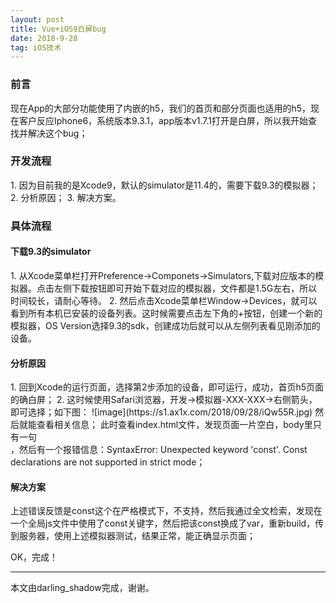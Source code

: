 ```yaml
---
layout: post
title: Vue+iOS9白屏bug
date: 2018-9-28
tag: iOS技术
---
```


<h3>前言</h3>
现在App的大部分功能使用了内嵌的h5，我们的首页和部分页面也适用的h5，现在客户反应Iphone6，系统版本9.3.1，app版本v1.7.1打开是白屏，所以我开始查找并解决这个bug；

           
<h3>开发流程</h3>
1. 因为目前我的是Xcode9，默认的simulator是11.4的，需要下载9.3的模拟器；
2. 分析原因；
3. 解决方案。


<h3>具体流程</h3>
<h4>下载9.3的simulator</h4>
1. 从Xcode菜单栏打开Preference->Componets->Simulators,下载对应版本的模拟器。点击左侧下载按钮即可开始下载对应的模拟器，文件都是1.5G左右，所以时间较长，请耐心等待。
2. 然后点击Xcode菜单栏Window->Devices，就可以看到所有本机已安装的设备列表。这时候需要点击左下角的+按钮，创建一个新的模拟器，OS Version选择9.3的sdk，创建成功后就可以从左侧列表看见刚添加的设备。

<h4>分析原因</h4>
1. 回到Xcode的运行页面，选择第2步添加的设备，即可运行，成功，首页h5页面的确白屏；
2. 这时候使用Safari浏览器，开发->模拟器-XXX-XXX->右侧箭头，即可选择；如下图：
![image](https://s1.ax1x.com/2018/09/28/iQw55R.jpg)
然后就能查看相关信息；
此时查看index.html文件，发现页面一片空白，body里只有一句<div id="app"></div>，然后有一个报错信息：SyntaxError: Unexpected keyword 'const'. Const declarations are not supported in strict mode；

<h4>解决方案</h4>
上述错误反馈是const这个在严格模式下，不支持，然后我通过全文检索，发现在一个全局js文件中使用了const关键字，然后把该const换成了var，重新build，传到服务器，使用上述模拟器测试，结果正常，能正确显示页面；

OK，完成！

-------------------------------
本文由darling_shadow完成，谢谢。
 
 
